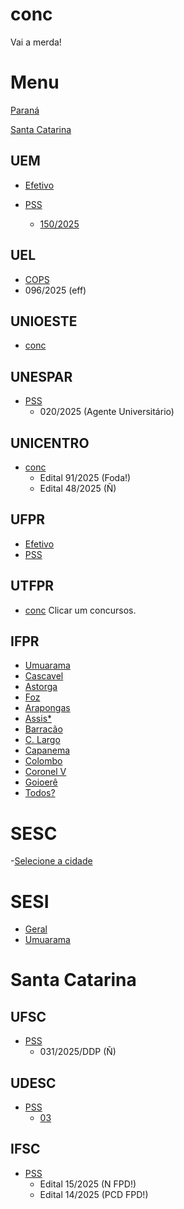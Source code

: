 # conc
Vai a merda!

# Menu
[Paraná](https://github.com/rafauem/conc/#UEL)

[Santa Catarina](https://github.com/rafauem/conc/#UFSC)


## UEM
- [Efetivo](https://prh.uem.br/res/concurso-publico-docente-novo)
  
- [PSS](https://prh.uem.br/res/em-andamento-docentes)

    - [150/2025](https://prh.uem.br/res/em-andamento-docentes/edital-no-150-2025-prh-teste-seletivo-para-contratacao-de-professor-a-temporario-a)
  
## UEL
- [COPS](https://www.cops.uel.br/)
- 096/2025 (eff)

## UNIOESTE
- [conc](https://concursos.unioeste.br/)


## UNESPAR
- [PSS](https://progesp.unespar.edu.br/menu-principal/concursos-publicos)
  - 020/2025 (Agente Universitário)

## UNICENTRO
- [conc](https://www2.unicentro.br/concursos/)
  - Edital 91/2025 (Foda!) 
  - Edital 48/2025 (Ñ)

## UFPR
- [Efetivo](https://progepe.ufpr.br/a/concursos/docente/concursos_publicos/concursos.html)
- [PSS](https://progepe.ufpr.br/a/concursos/docente/concursos_publicos/testes_seletivos.html)
 

## UTFPR
- [conc](https://www.utfpr.edu.br/editais) Clicar um concursos.

## IFPR
- [Umuarama](https://ifpr.edu.br/umuarama/concursos/professor-substituto/pss-2025/)
- [Cascavel](https://ifpr.edu.br/cascavel/pss-4/)
- [Astorga](https://ifpr.edu.br/astorga/menu-principal/concursos-e-processos-seletivos/)
- [Foz](https://ifpr.edu.br/foz-do-iguacu/pss-professor-substituto/)
- [Arapongas](https://ifpr.edu.br/arapongas/institucional/processos-seletivos/)
- [Assis*](https://ifpr.edu.br/assis-chateaubriand/menu-institucional/gt-pessoas/editais/concursos/)
- [Barracão](https://ifpr.edu.br/barracao/institucional/docinstitucional/concursos-e-processos-seletivos/)
- [C. Largo](https://ifpr.edu.br/campo-largo/concursos-processos-seletivos/pss-professor-substituto/)
- [Capanema](https://ifpr.edu.br/capanema/docinstitucional/editais/)
- [Colombo](https://ifpr.edu.br/colombo/editais-e-portarias/)
- [Coronel V](https://ifpr.edu.br/coronel-vivida/documentos-institucionais/editais/)
- [Goioerê](https://ifpr.edu.br/goioere/docinstitucional/processo-seletivo-pss-professor-substituto/)
- [Todos?](https://ifpr.edu.br/trabalhe-no-ifpr/processo-seletivo-simplificado/professor-substituto/professor-substituto-2025/)

# SESC
-[Selecione a cidade](https://www.sescpr.com.br/trabalhe-conosco/)

# SESI
- [Geral](https://app.jobconvo.com/pt-br/careers/sistema-fiep/35ad6a0f-51a9-4b5f-b1fe-154124819dfd/)
- [Umuarama](https://app.jobconvo.com/pt-br/careers/sistema-fiep/35ad6a0f-51a9-4b5f-b1fe-154124819dfd/?title=&state=PR&city=UMUARAMA&department=)

# Santa Catarina

## UFSC
- [PSS](https://concursos.ufsc.br/)
  - 031/2025/DDP (Ñ)

## UDESC
- [PSS](https://www.udesc.br/concursospublicos/processoseletivos/2025)
  - [03](https://www.udesc.br/processoseletivo/032025)

## IFSC
- [PSS](https://www.ifsc.edu.br/contratacao-de-professores)
  - Edital 15/2025 (N FPD!)
  - Edital 14/2025 (PCD FPD!)
